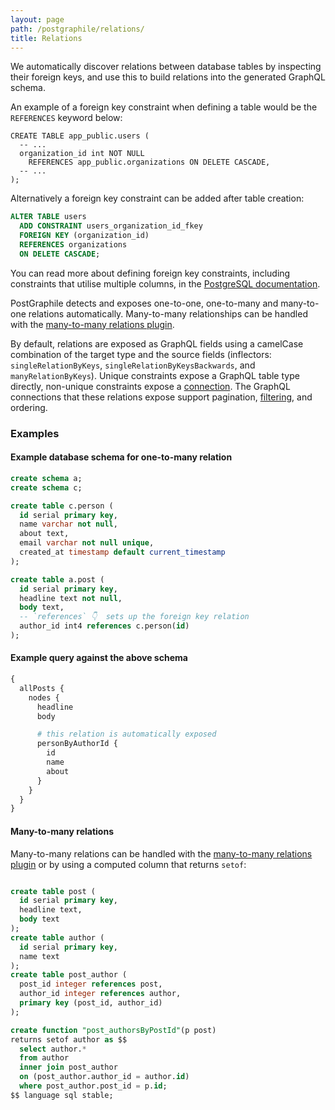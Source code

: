 ```yaml
---
layout: page
path: /postgraphile/relations/
title: Relations
---
```


We automatically discover relations between database tables by inspecting their
foreign keys, and use this to build relations into the generated GraphQL schema.

An example of a foreign key constraint when defining a table would be the
`REFERENCES` keyword below:

```sql{4}
CREATE TABLE app_public.users (
  -- ...
  organization_id int NOT NULL
    REFERENCES app_public.organizations ON DELETE CASCADE,
  -- ...
);
```

Alternatively a foreign key constraint can be added after table creation:

```sql
ALTER TABLE users
  ADD CONSTRAINT users_organization_id_fkey
  FOREIGN KEY (organization_id)
  REFERENCES organizations
  ON DELETE CASCADE;
```

You can read more about defining foreign key constraints, including constraints
that utilise multiple columns, in the
[PostgreSQL documentation](https://www.postgresql.org/docs/current/static/ddl-constraints.html#DDL-CONSTRAINTS-FK).

PostGraphile detects and exposes one-to-one, one-to-many and many-to-one
relations automatically. Many-to-many relationships can be handled with the
[many-to-many relations plugin](https://github.com/graphile-contrib/pg-many-to-many).

By default, relations are exposed as GraphQL fields using a camelCase
combination of the target type and the source fields (inflectors:
`singleRelationByKeys`, `singleRelationByKeysBackwards`, and
`manyRelationByKeys`). Unique constraints expose a GraphQL table type directly,
non-unique constraints expose a [connection](/postgraphile/connections/). The
GraphQL connections that these relations expose support pagination,
[filtering](/postgraphile/filtering/), and ordering.

### Examples

#### Example database schema for one-to-many relation

```sql
create schema a;
create schema c;

create table c.person (
  id serial primary key,
  name varchar not null,
  about text,
  email varchar not null unique,
  created_at timestamp default current_timestamp
);

create table a.post (
  id serial primary key,
  headline text not null,
  body text,
  -- `references` 👇  sets up the foreign key relation
  author_id int4 references c.person(id)
);
```

#### Example query against the above schema

```graphql
{
  allPosts {
    nodes {
      headline
      body

      # this relation is automatically exposed
      personByAuthorId {
        id
        name
        about
      }
    }
  }
}
```

#### Many-to-many relations

Many-to-many relations can be handled with the
[many-to-many relations plugin](https://github.com/graphile-contrib/pg-many-to-many)
or by using a computed column that returns `setof`:

```sql

create table post (
  id serial primary key,
  headline text,
  body text
);
create table author (
  id serial primary key,
  name text
);
create table post_author (
  post_id integer references post,
  author_id integer references author,
  primary key (post_id, author_id)
);

create function "post_authorsByPostId"(p post)
returns setof author as $$
  select author.*
  from author
  inner join post_author
  on (post_author.author_id = author.id)
  where post_author.post_id = p.id;
$$ language sql stable;

```
